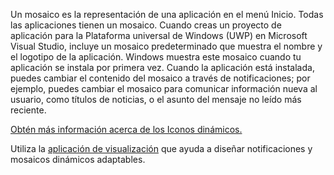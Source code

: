 ﻿Un mosaico es la representación de una aplicación en el menú Inicio. Todas las aplicaciones tienen un mosaico. Cuando creas un proyecto de aplicación para la Plataforma universal de Windows (UWP) en Microsoft Visual Studio, incluye un mosaico predeterminado que muestra el nombre y el logotipo de la aplicación. Windows muestra este mosaico cuando tu aplicación se instala por primera vez. Cuando la aplicación está instalada, puedes cambiar el contenido del mosaico a través de notificaciones; por ejemplo, puedes cambiar el mosaico para comunicar información nueva al usuario, como títulos de noticias, o el asunto del mensaje no leído más reciente.

[Obtén más información acerca de los Iconos dinámicos.](https://docs.microsoft.com/en-us/windows/uwp/controls-and-patterns/tiles-and-notifications-creating-tiles)

Utiliza la [aplicación de visualización](https://docs.microsoft.com/en-us/windows/uwp/controls-and-patterns/tiles-and-notifications-notifications-visualizer) que ayuda a diseñar notificaciones y mosaicos dinámicos adaptables.
